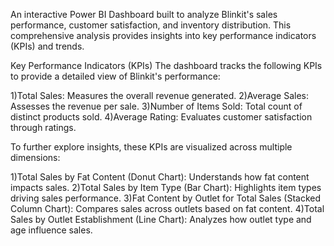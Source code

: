 An interactive Power BI Dashboard built to analyze Blinkit's sales performance, customer satisfaction, and inventory distribution. This comprehensive analysis provides insights into key performance indicators (KPIs) and trends.

Key Performance Indicators (KPIs)
The dashboard tracks the following KPIs to provide a detailed view of Blinkit's performance:

1)Total Sales: Measures the overall revenue generated.
2)Average Sales: Assesses the revenue per sale.
3)Number of Items Sold: Total count of distinct products sold.
4)Average Rating: Evaluates customer satisfaction through ratings.

To further explore insights, these KPIs are visualized across multiple dimensions:

1)Total Sales by Fat Content (Donut Chart): Understands how fat content impacts sales.
2)Total Sales by Item Type (Bar Chart): Highlights item types driving sales performance.
3)Fat Content by Outlet for Total Sales (Stacked Column Chart): Compares sales across outlets based on fat content.
4)Total Sales by Outlet Establishment (Line Chart): Analyzes how outlet type and age influence sales.
